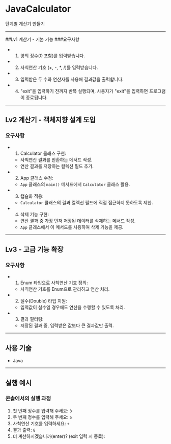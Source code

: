 # JavaCalculator
단계별 계산기 만들기

---
##Lv1 계산기 - 기본 기능
###요구사항
- 1. 양의 정수(0 포함)를 입력받습니다.
- 2. 사칙연산 기호 (+, -, *, /)를 입력받습니다.
- 3. 입력받은 두 수와 연산자를 사용해 결과값을 출력합니다.
- 4. "exit"을 입력하기 전까지 반복 실행되며, 사용자가 "exit"을 입력하면 프로그램이 종료됩니다.

---

## Lv2 계산기 - 객체지향 설계 도입
### 요구사항
- 1. Calculator 클래스 구현:
  - 사칙연산 결과를 반환하는 메서드 작성.
  - 연산 결과를 저장하는 컬렉션 필드 추가.
- 2. App 클래스 수정:
  - `App` 클래스의 `main()` 메서드에서 `Calculator` 클래스 활용.
- 3. 캡슐화 적용:
  - `Calculator` 클래스의 결과 컬렉션 필드에 직접 접근하지 못하도록 제한.
- 4. 삭제 기능 구현:
  - 연산 결과 중 가장 먼저 저장된 데이터를 삭제하는 메서드 작성.
  - `App` 클래스에서 이 메서드를 사용하여 삭제 기능을 제공.

---

## Lv3 - 고급 기능 확장
### 요구사항
- 1. Enum 타입으로 사칙연산 기호 정의:
  - 사칙연산 기호를 Enum으로 관리하고 연산 처리.
- 2. 실수(Double) 타입 지원:
  - 입력값이 실수일 경우에도 연산을 수행할 수 있도록 처리.
- 3. 결과 필터링:
  - 저장된 결과 중, 입력받은 값보다 큰 결과값만 출력.

---

## 사용 기술
- Java

---

## 실행 예시
### 콘솔에서의 실행 과정
1. 첫 번째 정수를 입력해 주세요: `3`
2. 두 번째 정수를 입력해 주세요: `5`
3. 사칙연산 기호를 입력하세요: `+`
4. 결과 출력: `8`
5. 더 계산하시겠습니까(enter)? (exit 입력 시 종료):
